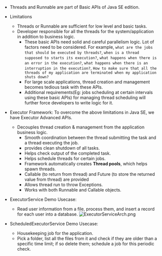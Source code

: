 - Threads and Runnable are part of Basic APIs of Java SE edition.
- Limitations
  - Threads or Runnable are sufficient for low level and basic tasks.
  - Developer responsible for all the threads for the system/application in addition to business logic.
    - These basic APIs need solid and careful parallelism logic. Lot of factors need to be considered.
    For example, `what are the jobs that should be executed by threads?`, `when is a thread supposed to starts its execution?`, 
    `what happens when there is an error in the execution?`, `what happens when there is an interruption in the execution?`,
    `How to make sure that all the threads of my application are terminated when my application shuts down?`
    - For large scale applications, thread creation and management becomes tedious task with these APIs.
    - Additional requirements(Eg: jobs scheduling at certain intervals using these basic APIs) for managing thread scheduling will further force developers to write logic for it.
  

- Executor Framework: 
To overcome the above limitations in Java SE, we have Executor Advanced APIs.
  - Decouples thread creation & management from the application business logic.
    - Smooth coordination between the thread submitting the task and a thread executing the job.
    - provides clean shutdown of all tasks.
    - Helps check output of the completed task.
    - Helps schedule threads for certain jobs.
    - Framework automatically creates **Thread pools**, which helps spawn threads.
    - Callable (to return from thread) and Future (to store the returned value from thread) are provided
    - Allows thread run to throw Exceptions.
    - Works with both Runnable and Callable objects.
- ExecutorService Demo Usecase:
  - Read user information from a file, process them, and insert a record for each user into a database.
  ![ExecutorServiceArch.png](..%2F..%2F..%2F..%2Fresources%2FExecutorServiceArch.png)
- ScheduledExecutorService Demo Usecase:
  - Housekeeping job for the application.
  - Pick a folder, list all the files from it and check if they are older than a specific time limit; if so delete them;
  schedule a job for this periodic check.

